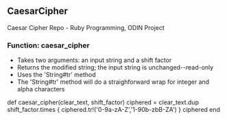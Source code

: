 ## CaesarCipher
Caesar Cipher Repo - Ruby Programming, ODIN Project

### Function: caesar_cipher 

- Takes two arguments: an input string and a shift factor
- Returns the modified string; the input string is unchanged--read-only
- Uses the 'String#tr' method
- The 'String#tr' method will do a straighforward wrap for integer and alpha characters


def caesar_cipher(clear_text, shift_factor)
  ciphered = clear_text.dup
  shift_factor.times { ciphered.tr!('0-9a-zA-Z','1-90b-zbB-ZA') }
  ciphered
end
